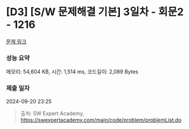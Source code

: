 # [D3] [S/W 문제해결 기본] 3일차 - 회문2 - 1216 

[문제 링크](https://swexpertacademy.com/main/code/problem/problemDetail.do?contestProbId=AV14Rq5aABUCFAYi) 

### 성능 요약

메모리: 54,604 KB, 시간: 1,514 ms, 코드길이: 2,089 Bytes

### 제출 일자

2024-09-20 23:25



> 출처: SW Expert Academy, https://swexpertacademy.com/main/code/problem/problemList.do